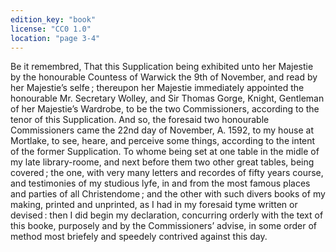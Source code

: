 ```yaml
---
edition_key: "book"
license: "CC0 1.0"
location: "page 3-4"
---
```

Be it remembred,
That this Supplication being exhibited unto her Majestie by the
honourable Countess of Warwick the 9th of November, and read
by her Majestie’s selfe ; thereupon her Majestie immediately
appointed the honourable Mr. Secretary Wolley, and Sir Thomas
Gorge, Knight, Gentleman of her Majestie’s Wardrobe, to be the
two Commissioners, according to the tenor of this Supplication.
And so, the foresaid two honourable Commissioners came the
22nd day of November, A. 1592, to my house at Mortlake, to
see, heare, and perceive some things, according to the intent of the
former Supplication. To whome being set at one table in the
midle of my late library-roome, and next before them two other
great tables, being covered ; the one, with very many letters and
recordes of fifty years course, and testimonies of my studious lyfe,
in and from the most famous places and parties of all
Christendome ; and the other with such divers books of my making,
printed and unprinted, as I had in my foresaid tyme written or
devised : then I did begin my declaration, concurring orderly with
the text of this booke, purposely and by the Commissioners’ advise,
in some order of method most briefely and speedely contrived
against this day.
